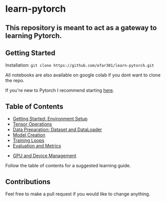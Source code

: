 # learn-pytorch

## This repository is meant to act as a gateway to learning Pytorch.

## Getting Started

Installation: 
`git clone https://github.com/efar301/learn-pytorch.git`

All notebooks are also available on google colab if you dont want to clone the repo.

If you're new to Pytorch I recommend starting [here](./creating-environments/).

## Table of Contents

- [Getting Started: Environment Setup](./creating-environments)
- [Tensor Operations](./tensors/tensor_operations.ipynb)
- [Data Preparation: Dataset and DataLoader](./data-handling/data_preparation.ipynb)
- [Model Creation](./models/getting-started/basic_model_creation.ipynb)
- [Training Loops](./models/getting-started/training_loop.ipynb)
- [Evaluation and Metrics](./evaluation/evaluation_metrics.ipynb)
<!-- - [Saving and Loading Models](./saving_loading_models.ipynb) -->
<!-- - [Inference and Prediction](./inference_prediction.ipynb) -->
- [GPU and Device Management](./models/getting-started/non_cpu_devices.ipynb)
<!-- - [Advanced Topics: Transforms, Schedulers](./advanced_topics.ipynb) -->

Follow the table of contents for a suggested learning guide.

## Contributions

Feel free to make a pull request if you would like to change anything.